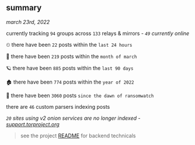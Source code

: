 
## summary
_march 23rd, 2022_

currently tracking `94` groups across `133` relays & mirrors - _`49` currently online_

⏲ there have been `22` posts within the `last 24 hours`

🦈 there have been `219` posts within the `month of march`

🪐 there have been `885` posts within the `last 90 days`

🏚 there have been `774` posts within the `year of 2022`

🦕 there have been `3060` posts `since the dawn of ransomwatch`

there are `46` custom parsers indexing posts

_`20` sites using v2 onion services are no longer indexed - [support.torproject.org](https://support.torproject.org/onionservices/v2-deprecation/)_

> see the project [README](https://github.com/thetanz/ransomwatch#ransomwatch--) for backend technicals

